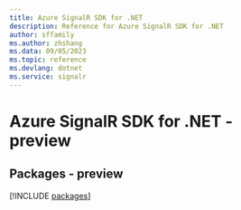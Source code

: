 ```yaml
---
title: Azure SignalR SDK for .NET
description: Reference for Azure SignalR SDK for .NET
author: sffamily
ms.author: zhshang
ms.data: 09/05/2023
ms.topic: reference
ms.devlang: dotnet
ms.service: signalr
---
```

# Azure SignalR SDK for .NET - preview
## Packages - preview
[!INCLUDE [packages](signalr-index.md)]